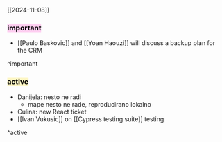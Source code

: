 [[2024-11-08]]

### <mark style="background: #FFB8EBA6;">important</mark>
- [[Paulo Baskovic]] and [[Yoan Haouzi]] will discuss a backup plan for the CRM

^important

### <mark style="background: #FFF3A3A6;">active</mark>
- Danijela: nesto ne radi
	- mape nesto ne rade, reproducirano lokalno
- Culina: new React ticket 
- [[Ivan Vukusic]] on [[Cypress testing suite]] testing

^active

